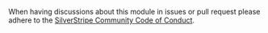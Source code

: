 When having discussions about this module in issues or pull request please adhere to the [SilverStripe Community Code of Conduct](https://docs.silverstripe.org/en/contributing/code_of_conduct).
